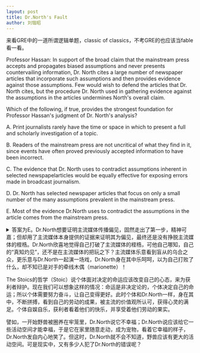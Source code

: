 ```yaml
---
layout: post
title: Dr.North's Fault
author: 刘锴昭
---
```


来看GRE中的一道所谓逻辑单题，classic of classics，不考GRE的也应该当fable看一看。

Professor Hassan: In support of the broad claim that the mainstream press accepts and propagates biased assumptions and never presents countervailing information, Dr. North cites a large number of newspaper articles that incorporate such assumptions and then provides evidence against those assumptions. Few would wish to defend the articles that Dr. North cites, but the procedure Dr. North used in gathering evidence against the assumptions in the articles undermines North's overall claim.

Which of the following, if true, provides the strongest foundation for Professor Hassan's judgment of Dr. North's analysis?

A. Print journalists rarely have the time or space in which to present a full and scholarly investigation of a topic.

B. Readers of the mainstream press are not uncritical of what they find in it, since events have often proved previously accepted information to have been incorrect.

C. The evidence that Dr. North uses to contradict assumptions inherent in selected newspapelarticles would be equally effective for exposing errors made in broadcast journalism.

D. Dr. North has selected newspaper articles that focus on only a small number of the many assumptions prevalent in the mainstream press.

E. Most of the evidence Dr.North uses to contradict the assumptions in the article comes from the mainstream press.

<details>
<summary>
答案为E。Dr.North想要证明主流媒体传播偏见，固然走出了第一步，精神可嘉；但却用了主流媒体本身提供的证据来证明其为偏见，最终还是没有挣脱主流媒体的桎梏。Dr.North欣喜地觉得自己打破了主流媒体的桎梏，可他自己哪知，自己的“真知灼见”，还不是在主流媒体的把玩之下？主流媒体乐意看到盲从的乌合之众，更乐意与Dr.North一起演一场戏，Dr.North身在其中乐呵呵，以为自己打败了什么，却不知已是对手的牵线木偶（marionette）！

The Stoics的哲学（Stoic）说个体面对决定的命运应该改变自己的心态，来为获利者辩护。现在我们可以想象这样的情况：命运是非决定论的，个体决定自己的命运；所以个体需要努力奋斗，让自己变得更好。此时个体和Dr.North一样，身在其中，不断拼搏，看到自己的劳动的成果，被主流的价值观所认可，获得心灵的满足。个体自娱自乐，获利者看着他们的快乐，并享受着他们劳动的果实。

譬如，一开始野兽被圈养在牢笼里，Dr.North说它不幸福；Dr.North说应该给它一些活动空间才能幸福，于是它在家里随意走动，成为宠物，看着它幸福的样子，Dr.North发自内心地笑了。但这时，Dr.North就不会不知道，野兽应该有更大的活动空间。可是现实中，又有多少人犯了Dr.North的错误呢？
</summary>
</details>



